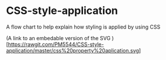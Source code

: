 # CSS-style-application
A flow chart to help explain how styling is applied by using CSS


(A link to an embedable version of the SVG )[https://rawgit.com/PM5544/CSS-style-application/master/css%20property%20aplication.svg]
